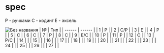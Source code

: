 # spec
P - ручками
C - кодинг
E - эксель

![Без названия](https://github.com/OlegAnanin/spec/assets/145833454/624d7d80-689a-4509-858e-13442be4098e)
| № | Тип |
| ------ | ------ |
| 1 | Р |
| 2 | С/Р |
| 3 | E |
| 4 | P |
| 5 | C |
| 6 | C |
| 7 | P |
| 8 | C |
| 9 | E/C |
| 10 | Р |
| 11 | Р |
| 12 | C |
| 13 | P/C |
| 14 |  |
| 15 |  |
| 16 |  |
| 17 |  |
| 18 |  |
| 19 |  |
| 20 |  |
| 21 |  |
| 22 |  |
| 23 |  |
| 24 |  |
| 25 |  |
| 26 |  |
| 27 |  |
